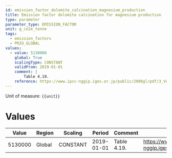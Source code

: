 ```yaml
---
id: emission_factor_dolomite_calcination_magnesium_production
title: Emission factor dolomite calcination for magnesium production
type: parameter
parameter_type: EMISSION_FACTOR
unit: g_co2e_tonne
tags:
  - emission_factors
  - PRIO_GLOBAL
values:
  - value: 5130000
    global: True
    scalingType: CONSTANT
    validFrom: 2019-01-01
    comment: |
        Table 4.19.
    reference: https://www.ipcc-nggip.iges.or.jp/public/2006gl/pdf/3_Volume3/V3_4_Ch4_Metal_Industry.pdf
---
```



Unit of measure: `{{unit}}`


# Values


| Value | Region | Scaling | Period | Comment | Reference |
|-------|--------|---------|--------|---------|-----------|
| 5130000 | Global | CONSTANT | 2019-01-01 | Table 4.19. | https://www.ipcc-nggip.iges.or.jp/public/2006gl/pdf/3_Volume3/V3_4_Ch4_Metal_Industry.pdf |


